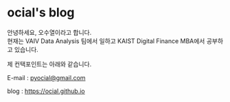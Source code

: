 # ocial's blog

안녕하세요, 오수열이라고 합니다.<br>
현재는 VAIV Data Analysis 팀에서 일하고
KAIST Digital Finance MBA에서 공부하고 있습니다.

제 컨택포인트는 아래와 같습니다.

E-mail : pyocial@gmail.com

blog : https://ocial.github.io